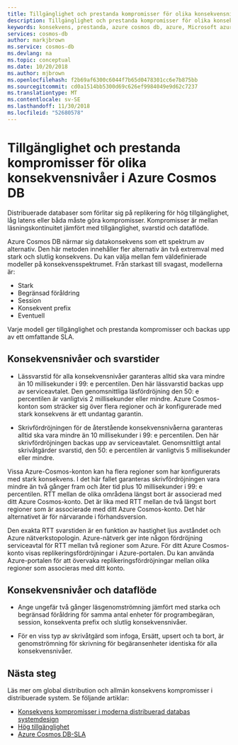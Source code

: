 ```yaml
---
title: Tillgänglighet och prestanda kompromisser för olika konsekvensnivåer i Azure Cosmos DB | Microsoft Docs
description: Tillgänglighet och prestanda kompromisser för olika konsekvensnivåer i Azure Cosmos DB.
keywords: konsekvens, prestanda, azure cosmos db, azure, Microsoft azure
services: cosmos-db
author: markjbrown
ms.service: cosmos-db
ms.devlang: na
ms.topic: conceptual
ms.date: 10/20/2018
ms.author: mjbrown
ms.openlocfilehash: f2b69af6300c6044f7b65d0478301cc6e7b875bb
ms.sourcegitcommit: cd0a1514bb5300d69c626ef9984049e9d62c7237
ms.translationtype: MT
ms.contentlocale: sv-SE
ms.lasthandoff: 11/30/2018
ms.locfileid: "52680578"
---
```

# <a name="availability-and-performance-tradeoffs-for-various-consistency-levels-in-azure-cosmos-db"></a>Tillgänglighet och prestanda kompromisser för olika konsekvensnivåer i Azure Cosmos DB

Distribuerade databaser som förlitar sig på replikering för hög tillgänglighet, låg latens eller båda måste göra kompromisser. Kompromisser är mellan läsningskontinuitet jämfört med tillgänglighet, svarstid och dataflöde. 

Azure Cosmos DB närmar sig datakonsekvens som ett spektrum av alternativ. Den här metoden innehåller fler alternativ än två extremval med stark och slutlig konsekvens. Du kan välja mellan fem väldefinierade modeller på konsekvensspektrumet. Från starkast till svagast, modellerna är:

- Stark 
- Begränsad föråldring 
- Session 
- Konsekvent prefix 
- Eventuell 

Varje modell ger tillgänglighet och prestanda kompromisser och backas upp av ett omfattande SLA.

## <a name="consistency-levels-and-latency"></a>Konsekvensnivåer och svarstider

- Lässvarstid för alla konsekvensnivåer garanteras alltid ska vara mindre än 10 millisekunder i 99: e percentilen. Den här lässvarstid backas upp av serviceavtalet. Den genomsnittliga läsfördröjning den 50: e percentilen är vanligtvis 2 millisekunder eller mindre. Azure Cosmos-konton som sträcker sig över flera regioner och är konfigurerade med stark konsekvens är ett undantag garantin.

-  Skrivfördröjningen för de återstående konsekvensnivåerna garanteras alltid ska vara mindre än 10 millisekunder i 99: e percentilen. Den här skrivfördröjningen backas upp av serviceavtalet. Genomsnittligt antal skrivåtgärder svarstid, den 50: e percentilen är vanligtvis 5 millisekunder eller mindre.

Vissa Azure-Cosmos-konton kan ha flera regioner som har konfigurerats med stark konsekvens. I det här fallet garanteras skrivfördröjningen vara mindre än två gånger fram och åter tid plus 10 millisekunder i 99: e percentilen. RTT mellan de olika områdena längst bort är associerad med ditt Azure Cosmos-konto. Det är lika med RTT mellan de två längst bort regioner som är associerade med ditt Azure Cosmos-konto. Det här alternativet är för närvarande i förhandsversion. 

Den exakta RTT svarstiden är en funktion av hastighet ljus avståndet och Azure nätverkstopologin. Azure-nätverk ger inte någon fördröjning serviceavtal för RTT mellan två regioner som Azure. För ditt Azure Cosmos-konto visas replikeringsfördröjningar i Azure-portalen. Du kan använda Azure-portalen för att övervaka replikeringsfördröjningar mellan olika regioner som associeras med ditt konto.

## <a name="consistency-levels-and-throughput"></a>Konsekvensnivåer och dataflöde

- Ange ungefär två gånger läsgenomströmning jämfört med starka och begränsad föråldring för samma antal enheter för programbegäran, session, konsekventa prefix och slutlig konsekvensnivåer.

- För en viss typ av skrivåtgärd som infoga, Ersätt, upsert och ta bort, är genomströmning för skrivning för begäransenheter identiska för alla konsekvensnivåer.

## <a name="next-steps"></a>Nästa steg

Läs mer om global distribution och allmän konsekvens kompromisser i distribuerade system. Se följande artiklar:

* [Konsekvens kompromisser i moderna distribuerad databas systemdesign](https://www.computer.org/web/csdl/index/-/csdl/mags/co/2012/02/mco2012020037-abs.html)
* [Hög tillgänglighet](high-availability.md)
* [Azure Cosmos DB-SLA](https://azure.microsoft.com/support/legal/sla/cosmos-db/v1_2/)
